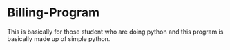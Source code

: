 # Billing-Program
This is basically for those student who are doing python and this program is basically made up of simple python.
